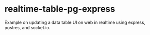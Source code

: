 # realtime-table-pg-express
Example on updating a data table UI on web in realtime using express, postres, and socket.io. 
